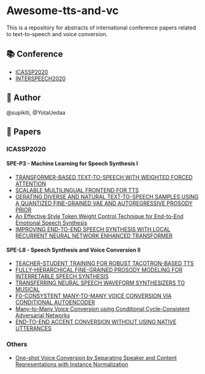 # Awesome-tts-and-vc
This is a repository for abstracts of international conference papers related to text-to-speech and voice conversion.

## :books: Conference
- [ICASSP2020](https://2020.ieeeicassp.org/)
- [INTERSPEECH2020](http://www.interspeech2020.org/)

## :busts_in_silhouette: Author
@supikiti, @YotaUedaa

## :page_facing_up: Papers
### ICASSP2020
#### SPE-P3 - Machine Learning for Speech Synthesis I
- [TRANSFORMER-BASED TEXT-TO-SPEECH WITH WEIGHTED FORCED ATTENTION](https://github.com/supikiti/Awesome-tts-and-vc/issues/1)
- [SCALABLE MULTILINGUAL FRONTEND FOR TTS](https://github.com/supikiti/Awesome-tts-and-vc/issues/3)
- [GERATING DIVERSE AND NATURAL TEXT-TO-SPEECH SAMPLES USING A QUANTIZED FINE-GRAINED VAE AND AUTOREGRESSIVE PROSODY PRIOR](https://github.com/supikiti/Awesome-tts-and-vc/issues/5)
- [An Effective Style Token Weight Control Technique for End-to-End Emotional Speech Synthesis](https://github.com/supikiti/Awesome-tts-and-vc/issues/7)
- [IMPROVING END-TO-END SPEECH SYNTHESIS WITH LOCAL RECURRENT NEURAL NETWORK ENHANCED TRANSFORMER](https://github.com/supikiti/Awesome-tts-and-vc/issues/10)

#### SPE-L8 - Speech Synthesis and Voice Conversion II
- [TEACHER-STUDENT TRAINING FOR ROBUST TACOTRON-BASED TTS](https://github.com/supikiti/Awesome-tts-and-vc/issues/2)
- [FULLY-HIERARCHICAL FINE-GRAINED PROSODY MODELING FOR INTERRETABLE SPEECH SYNTHESIS](https://github.com/supikiti/Awesome-tts-and-vc/issues/4)
- [TRANSFERRING NEURAL SPEECH WAVEFORM SYNTHESIZERS TO MUSICAL](https://github.com/supikiti/Awesome-tts-and-vc/issues/6)
- [F0-CONSYSTENT MANY-TO-MANY VOICE CONVERSION VIA CONDITIONAL AUTOENCODER](https://github.com/supikiti/Awesome-tts-and-vc/issues/8)
- [Many-to-Many Voice Conversion using Conditional Cycle-Consistent Adversarial Networks](https://github.com/supikiti/Awesome-tts-and-vc/issues/9)
- [END-TO-END ACCENT CONVERSION WITHOUT USING NATIVE UTTERANCES](https://github.com/supikiti/Awesome-tts-and-vc/issues/11)

### Others
- [One-shot Voice Conversion by Separating Speaker and Content Representations with Instance Normalization](https://github.com/supikiti/Awesome-tts-and-vc/issues/12)

